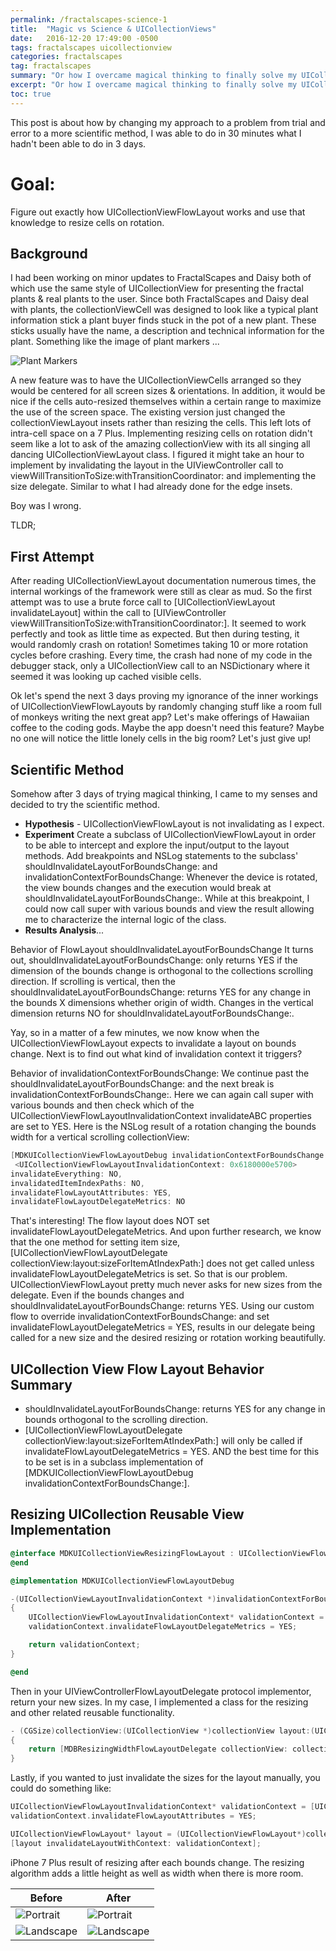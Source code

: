 ```yaml
---
permalink: /fractalscapes-science-1
title:  "Magic vs Science & UICollectionViews"
date:   2016-12-20 17:49:00 -0500
tags: fractalscapes uicollectionview
categories: fractalscapes
tag: fractalscapes
summary: "Or how I overcame magical thinking to finally solve my UICollectionView resizing layout on rotation problems."
excerpt: "Or how I overcame magical thinking to finally solve my UICollectionView resizing layout on rotation problems."
toc: true
---
```


This post is about how by changing my approach to a problem from trial and error to a more scientific method, I was able to do in 30 minutes what I hadn't been able to do in 3 days.

# Goal:
Figure out exactly how UICollectionViewFlowLayout works and use that knowledge to resize cells on rotation.

## Background
I had been working on minor updates to FractalScapes and Daisy both of which use the same style of UICollectionView for presenting the fractal plants & real plants to the user. Since both FractalScapes and Daisy deal with plants, the collectionViewCell was designed to look like a typical plant information stick a plant buyer finds stuck in the pot of a new plant. These sticks usually have the name, a description and technical information for the plant. Something like the image of plant markers ...

![Plant Markers](/assets/images/blog/garden_vegetable_cards.jpg)

A new feature was to have the UICollectionViewCells arranged so they would be centered for all screen sizes & orientations. In addition, it would be nice if the cells auto-resized themselves within a certain range to maximize the use of the screen space. The existing version just changed the collectionViewLayout insets rather than resizing the cells. This left lots of intra-cell space on a 7 Plus. Implementing resizing cells on rotation didn't seem like a lot to ask of the amazing collectionView with its all singing all dancing UICollectionViewLayout class. I figured it might take an hour to implement by invalidating the layout in the UIViewController call to viewWillTransitionToSize:withTransitionCoordinator: and implementing the size delegate. Similar to what I had already done for the edge insets.

Boy was I wrong.

TLDR;

## First Attempt
After reading UICollectionViewLayout documentation numerous times, the internal workings of the framework were still as clear as mud. So the first attempt was to use a brute force call to [UICollectionViewLayout invalidateLayout] within the call to [UIViewController viewWillTransitionToSize:withTransitionCoordinator:]. It seemed to work perfectly and took as little time as expected. But then during testing, it would randomly crash on rotation! Sometimes taking 10 or more rotation cycles before crashing. Every time, the crash had none of my code in the debugger stack, only a UICollectionView call to an  NSDictionary where it seemed it was looking up cached visible cells.

Ok let's spend the next 3 days proving my ignorance of the inner workings of UICollectionViewFlowLayouts by randomly changing stuff like a room full of monkeys writing the next great app? Let's make offerings of Hawaiian coffee to the coding gods. Maybe the app doesn't need this feature? Maybe no one will notice the little lonely cells in the big room? Let's just give up! 

## Scientific Method
Somehow after 3 days of trying magical thinking, I came to my senses and decided to try the scientific method. 

 

- **Hypothesis** - UICollectionViewFlowLayout is not invalidating as I expect.
- **Experiment** 
Create a subclass of UICollectionViewFlowLayout in order to be able to intercept and explore the input/output to the layout methods.
Add breakpoints and NSLog statements to the subclass' shouldInvalidateLayoutForBoundsChange: and invalidationContextForBoundsChange:
Whenever the device is rotated, the view bounds changes and the execution would break at shouldInvalidateLayoutForBoundsChange:. While at this breakpoint, I could now call super with various bounds and view the result allowing me to characterize the internal logic of the class.
- **Results Analysis**...
 

Behavior of FlowLayout shouldInvalidateLayoutForBoundsChange
It turns out, shouldInvalidateLayoutForBoundsChange: only returns YES if the dimension of the bounds change is orthogonal to the collections scrolling direction. If scrolling is vertical, then the shouldInvalidateLayoutForBoundsChange: returns YES for any change in the bounds X dimensions whether origin of width. Changes in the vertical dimension returns NO for shouldInvalidateLayoutForBoundsChange:.

Yay, so in a matter of a few minutes, we now know when the UICollectionViewFlowLayout expects to invalidate a layout on bounds change. Next is to find out what kind of invalidation context it triggers?

Behavior of invalidationContextForBoundsChange:
We continue past the shouldInvalidateLayoutForBoundsChange:  and the next break is invalidationContextForBoundsChange:. Here we can again call super with various bounds and then check which of the UICollectionViewFlowLayoutInvalidationContext invalidateABC properties are set to YES. Here is the NSLog result of a rotation changing the bounds width for a vertical scrolling collectionView:

```objectivec
[MDKUICollectionViewFlowLayoutDebug invalidationContextForBoundsChange:] bounds: \{\{0, -64\}, \{1366, 1024\}\},
 <UICollectionViewFlowLayoutInvalidationContext: 0x6180000e5700> 
invalidateEverything: NO,
invalidatedItemIndexPaths: NO, 
invalidateFlowLayoutAttributes: YES, 
invalidateFlowLayoutDelegateMetrics: NO
```

That's interesting! The flow layout does NOT set invalidateFlowLayoutDelegateMetrics. And upon further research, we know that the one method for setting item size, [UICollectionViewFlowLayoutDelegate collectionView:layout:sizeForItemAtIndexPath:] does not get called unless invalidateFlowLayoutDelegateMetrics is set. So that is our problem. UICollectionViewFlowLayout pretty much never asks for new sizes from the delegate. Even if the bounds changes and shouldInvalidateLayoutForBoundsChange: returns YES. Using our custom flow to override invalidationContextForBoundsChange: and set invalidateFlowLayoutDelegateMetrics = YES, results in our delegate being called for a new size and the desired resizing or rotation working beautifully.

## UICollection View Flow Layout Behavior Summary
- shouldInvalidateLayoutForBoundsChange: returns YES for any change in bounds orthogonal to the scrolling direction.
- [UICollectionViewFlowLayoutDelegate collectionView:layout:sizeForItemAtIndexPath:] will only be called if invalidateFlowLayoutDelegateMetrics = YES. AND the best time for this to be set is in a subclass implementation of [MDKUICollectionViewFlowLayoutDebug invalidationContextForBoundsChange:].

## Resizing UICollection Reusable View Implementation
```objectivec
@interface MDKUICollectionViewResizingFlowLayout : UICollectionViewFlowLayout
@end

@implementation MDKUICollectionViewFlowLayoutDebug

-(UICollectionViewLayoutInvalidationContext *)invalidationContextForBoundsChange:(CGRect)newBounds 
{
    UICollectionViewFlowLayoutInvalidationContext* validationContext = (UICollectionViewFlowLayoutInvalidationContext*)[super invalidationContextForBoundsChange:newBounds];
    validationContext.invalidateFlowLayoutDelegateMetrics = YES;

    return validationContext;
}

@end 
```
Then in your UIViewControllerFlowLayoutDelegate protocol implementor, return your new sizes. In my case, I implemented a class for the resizing and other related reusable functionality. 

```objectivec
- (CGSize)collectionView:(UICollectionView *)collectionView layout:(UICollectionViewLayout*)collectionViewLayout sizeForItemAtIndexPath:(NSIndexPath *)indexPath
{
    return [MDBResizingWidthFlowLayoutDelegate collectionView: collectionView layout: collectionViewLayout sizeForItemAtIndexPath: indexPath];
} 
```

Lastly, if you wanted to just invalidate the sizes for the layout manually, you could do something like:


```objectivec
UICollectionViewFlowLayoutInvalidationContext* validationContext = [UICollectionViewFlowLayoutInvalidationContext new];
validationContext.invalidateFlowLayoutAttributes = YES;

UICollectionViewFlowLayout* layout = (UICollectionViewFlowLayout*)collectionView.collectionViewLayout;
[layout invalidateLayoutWithContext: validationContext];
```

iPhone 7 Plus result of resizing after each bounds change. The resizing algorithm adds a little height as well as width when there is more room.

| Before         | After     | 
|--------------|-----------|
| ![Portrait](/assets/images/blog/collection-view-portrait-before.png) | ![Portrait](/assets/images/blog/collection-view-portrait-after.png)      | 
| ![Landscape](/assets/images/blog/collection-view-landscape-before.png)      | ![Landscape](/assets/images/blog/collection-view-landscape-after.png)  | 